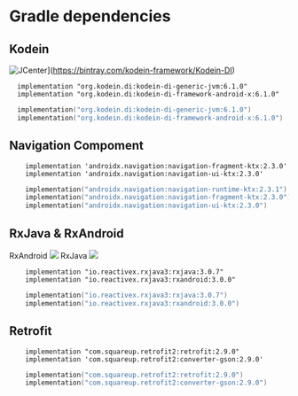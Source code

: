 # Gradle dependencies

Kodein
------

![JCenter](https://api.bintray.com/packages/kodein-framework/Kodein-DI/Kodein-DI/images/download.svg)](https://bintray.com/kodein-framework/Kodein-DI)

```groove
  implementation "org.kodein.di:kodein-di-generic-jvm:6.1.0"
  implementation "org.kodein.di:kodein-di-framework-android-x:6.1.0"
```

```kotlin
  implementation("org.kodein.di:kodein-di-generic-jvm:6.1.0")
  implementation("org.kodein.di:kodein-di-framework-android-x:6.1.0")
```

Navigation Compoment
--------------------

```groove
    implementation 'androidx.navigation:navigation-fragment-ktx:2.3.0'
    implementation 'androidx.navigation:navigation-ui-ktx:2.3.0'
```

```kotlin
    implementation("androidx.navigation:navigation-runtime-ktx:2.3.1")
    implementation("androidx.navigation:navigation-fragment-ktx:2.3.0")
    implementation("androidx.navigation:navigation-ui-ktx:2.3.0")
```

RxJava & RxAndroid
------------------

RxAndroid <a href='http://search.maven.org/#search%7Cga%7C1%7Cg%3A%22io.reactivex.rxjava3%22%20a%3A%22rxandroid%22'><img src='http://img.shields.io/maven-central/v/io.reactivex.rxjava3/rxandroid.svg'></a>
RxJava <a href='http://search.maven.org/#search%7Cga%7C1%7Cg%3A%22io.reactivex.rxjava3%22%20a%3A%22rxjava%22'><img src='http://img.shields.io/maven-central/v/io.reactivex.rxjava3/rxjava.svg'></a>

```groove
    implementation "io.reactivex.rxjava3:rxjava:3.0.7"
    implementation "io.reactivex.rxjava3:rxandroid:3.0.0"
```

```kotlin
    implementation("io.reactivex.rxjava3:rxjava:3.0.7")
    implementation("io.reactivex.rxjava3:rxandroid:3.0.0")
```

Retrofit
--------
```groove
    implementation "com.squareup.retrofit2:retrofit:2.9.0"
    implementation 'com.squareup.retrofit2:converter-gson:2.9.0'
```

```kotlin
    implementation("com.squareup.retrofit2:retrofit:2.9.0")
    implementation("com.squareup.retrofit2:converter-gson:2.9.0")
```

